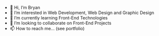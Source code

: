 - 👋 Hi, I’m Bryan
- 👀 I’m interested in Web Development, Web Design and Graphic Design
- 🌱 I’m currently learning Front-End Technologies
- 💞️ I’m looking to collaborate on Front-End Projects
- 📫 How to reach me... (see portfolio)

<!---
Bryan-AV/Bryan-AV is a ✨ special ✨ repository because its `README.md` (this file) appears on your GitHub profile.
You can click the Preview link to take a look at your changes.
--->
